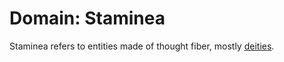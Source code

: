 # Domain: Staminea

Staminea refers to entities made of thought fiber, mostly [deities](../../../../deities/introduction.md).